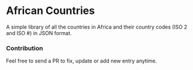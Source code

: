 # African Countries
A simple library of all the countries in Africa and their country codes (ISO 2 and ISO #) in JSON format.

### Contribution
Feel free to send a PR to fix, update or add new entry anytime.
